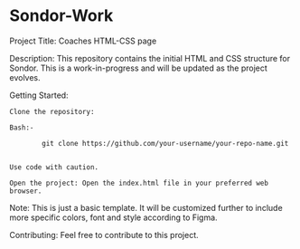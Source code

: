 # Sondor-Work

Project Title: Coaches HTML-CSS page

Description:
This repository contains the initial HTML and CSS structure for Sondor. This is a work-in-progress and will be updated as the project evolves.

Getting Started:

    Clone the repository:
    
    Bash:-

            git clone https://github.com/your-username/your-repo-name.git


    Use code with caution.

    Open the project: Open the index.html file in your preferred web browser.

Note: This is just a basic template. It will be customized further to include more specific colors, font and style according to Figma.


Contributing:
Feel free to contribute to this project.